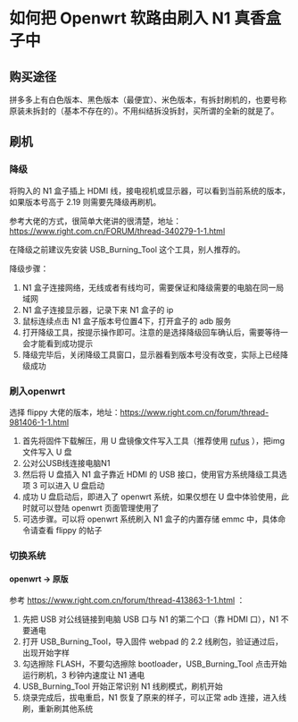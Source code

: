 # 如何把 Openwrt 软路由刷入 N1 真香盒子中


<!--more-->

## 购买途径

拼多多上有白色版本、黑色版本（最便宜）、米色版本，有拆封刷机的，也要号称原装未拆封的（基本不存在的）。不用纠结拆没拆封，买所谓的全新的就是了。

## 刷机

### 降级

将购入的 N1 盒子插上 HDMI 线，接电视机或显示器，可以看到当前系统的版本，如果版本号高于 2.19 则需要先降级再刷机。

参考大佬的方式，很简单大佬讲的很清楚，地址：https://www.right.com.cn/FORUM/thread-340279-1-1.html 

在降级之前建议先安装 USB_Burning_Tool 这个工具，别人推荐的。

降级步骤：

1. N1 盒子连接网络，无线或者有线均可，需要保证和降级需要的电脑在同一局域网
2. N1 盒子连接显示器，记录下来 N1 盒子的 ip
3. 鼠标连续点击 N1 盒子版本号位置4下，打开盒子的 adb 服务
4. 打开降级工具，按提示操作即可。注意的是选择降级回车确认后，需要等待一会才能看到成功提示
5. 降级完毕后，关闭降级工具窗口，显示器看到版本号没有改变，实际上已经降级成功

### 刷入openwrt 

选择 flippy 大佬的版本，地址：https://www.right.com.cn/forum/thread-981406-1-1.html

1. 首先将固件下载解压，用 U 盘镜像文件写入工具（推荐使用 [rufus](https://rufus.ie/) ），把img文件写入 U 盘
2. 公对公USB线连接电脑N1
3. 然后将 U 盘插入 N1 盒子靠近 HDMI 的 USB 接口，使用官方系统降级工具选项 3 可以进入 U 盘启动
4. 成功 U 盘启动后，即进入了 openwrt 系统，如果仅想在 U 盘中体验使用，此时就可以登陆 openwrt 页面管理使用了
5. 可选步骤。可以将 openwrt 系统刷入 N1 盒子的内置存储 emmc 中，具体命令请查看 flippy 的帖子

### 切换系统

#### openwrt -> 原版

参考 https://www.right.com.cn/forum/thread-413863-1-1.html ：

1. 先把 USB 对公线链接到电脑 USB 口与 N1 的第二个口（靠 HDMI 口），N1 不要通电
2. 打开 USB_Burning_Tool，导入固件 webpad 的 2.2 线刷包，验证通过后，出现开始字样
3. 勾选擦除 FLASH，不要勾选擦除 bootloader，USB_Burning_Tool 点击开始运行刷机，3 秒钟内速度让 N1 通电
4. USB_Burning_Tool 开始正常识别 N1 线刷模式，刷机开始
5. 烧录完成后，拔电重启，N1 恢复了原来的样子，可以正常 adb 连接，进入线刷，重新刷其他系统
